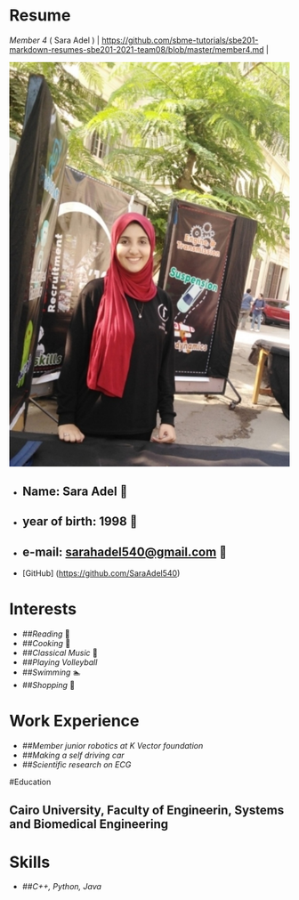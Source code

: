 # Resume

*Member 4* ( Sara Adel ) | https://github.com/sbme-tutorials/sbe201-markdown-resumes-sbe201-2021-team08/blob/master/member4.md |

![SaRa](/images/member4.jpg)

* ## Name: **Sara Adel** :girl:
* ## year of birth: **1998** :sunflower:
* ## e-mail: sarahadel540@gmail.com :email:
* [GitHub] (https://github.com/SaraAdel540)

# Interests

* ##*Reading* :blue_book:
* ##*Cooking* :doughnut:
* ##*Classical Music* :violin:
* ##*Playing Volleyball* 
* ##*Swimming* :swimmer:
* ##*Shopping* :dress: 

# Work Experience

* ##*Member junior robotics at K Vector foundation*
* ##*Making a self driving car*
* ##*Scientific research on ECG*

#Education

## **Cairo University**, Faculty of Engineerin, Systems and Biomedical Engineering

# Skills

* ##*C++, Python, Java*
